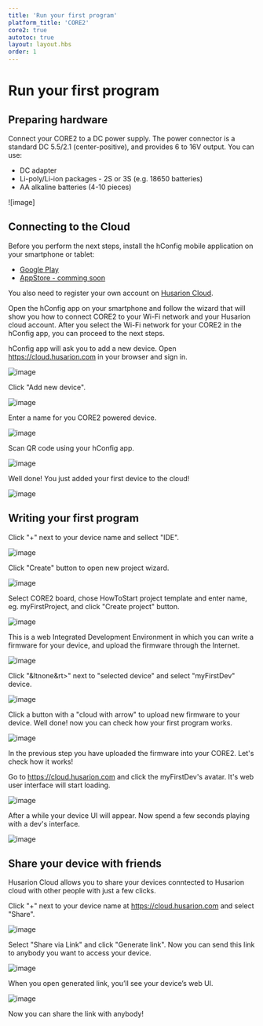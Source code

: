 ```yaml
---
title: 'Run your first program'
platform_title: 'CORE2'
core2: true
autotoc: true
layout: layout.hbs
order: 1
---
```


# Run your first program #
## Preparing hardware ##

Connect your CORE2 to a DC power supply. The power connector is a standard DC 5.5/2.1 (center-positive), and provides 6 to 16V output. You can use:

* DC adapter
* Li-poly/Li-ion packages - 2S or 3S (e.g. 18650 batteries)
* AA alkaline batteries (4-10 pieces)

![image]

## Connecting to the Cloud ##
Before you perform the next steps, install the hConfig mobile application on your smartphone or tablet:
* [Google Play](https://play.google.com/store/apps/details?id=com.husarion.configtool2&hl=en)
* [AppStore - comming soon](https://husarion.com)

You also need to register your own account on [Husarion Cloud](https://cloud.husarion.com).

Open the hConfig app on your smartphone and follow the wizard that will show you how to connect CORE2 to your Wi-Fi network and your Husarion cloud account. After you select the Wi-Fi network for your CORE2 in the hConfig app, you can proceed to the next steps.

hConfig app will ask you to add a new device. Open https://cloud.husarion.com in your browser and sign in.

![image](/assets/img/howToStart/1_signin.png)

Click "Add new device".

![image](/assets/img/howToStart/2_addNewDevice.png)

Enter a name for you CORE2 powered device.

![image](/assets/img/howToStart/3_enterName.png)

Scan QR code using your hConfig app.

![image](/assets/img/howToStart/4_scanQr.png)

Well done! You just added your first device to the cloud!

![image](/assets/img/howToStart/5_devAdded.png)

## Writing your first program ##

Click "+" next to your device name and sellect "IDE".

![image](/assets/img/howToStart/6_openWebIDE.png)

Click "Create" button to open new project wizard.

![image](/assets/img/howToStart/7_createNewProj.png)

Select CORE2 board, chose HowToStart project template and enter name, eg. myFirstProject, and click "Create project" button.

![image](/assets/img/howToStart/8_projSettings.png)

This is a web Integrated Development Environment in which you can write a firmware for your device, and upload the firmware through the Internet.

![image](/assets/img/howToStart/9_webIDEmain.png)

Click "&ltnone&rt>" next to "selected device" and select "myFirstDev" device.

![image](/assets/img/howToStart/10_webIDEselectDev.png)

Click a button with a "cloud with arrow" to upload new firmware to your device. Well done! now you can check how your first program works.

![image](/assets/img/howToStart/11_webIDEprogram.png)

In the previous step you have uploaded the firmware into your CORE2. Let's check how it works!<br/>

Go to https://cloud.husarion.com and click the myFirstDev's avatar. It's web user interface will start loading.

![image](/assets/img/howToStart/12_openDevUI.png)

After a while your device UI will appear. Now spend a few seconds playing with a dev's interface.

![image](/assets/img/howToStart/13_devUI.png)

## Share your device with friends ##
Husarion Cloud allows you to share your devices conntected to Husarion cloud with other people with just a few clicks.

Click "+" next to your device name at https://cloud.husarion.com and select "Share".

![image](/assets/img/howToStart/14_shareSelect.png)

Select "Share via Link" and click "Generate link". Now you can send this link to anybody you want to access your device.

![image](/assets/img/howToStart/15_shareDetails.png)

When you open generated link, you’ll see your device’s web UI.

![image](/assets/img/howToStart/16_shareUI.png)

Now you can share the link with anybody!
